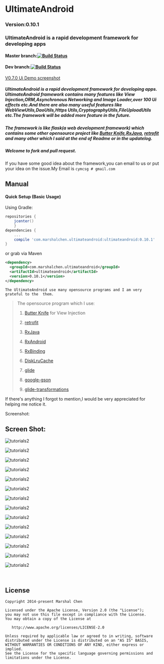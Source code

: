 # UltimateAndroid

### Version:0.10.1

### UltimateAndroid is a rapid development framework for developing apps


#### Master branch:[![Build Status](https://travis-ci.org/cymcsg/UltimateAndroid.svg?branch=master)](https://travis-ci.org/cymcsg/UltimateAndroid)

#### Dev branch:[![Build Status](https://travis-ci.org/cymcsg/UltimateAndroid.svg?branch=dev)](https://travis-ci.org/cymcsg/UltimateAndroid)


[V0.7.0 Ui Demo screenshot](https://github.com/cymcsg/UltimateAndroid/blob/master/demo_of_ui.md)


##### UltimateAndroid is a rapid development framework for developing  apps. UltimateAndroid framework contains many features like View Injection,ORM,Asynchronous Networking and Image Loader,over 100 Ui effects etc.And there are also many useful features like WebViewUtils,DaoUtils,Https Utils,CryptographyUtils,FileUploadUtils etc.The framework will be added more feature in the future.

##### The framework is like flask(a web development framework) which contains some other opensource project like [Butter Knife](https://github.com/JakeWharton/butterknife),[RxJava](https://github.com/ReactiveX/RxJava), [retrofit](https://github.com/square/retrofit) and many other which I said at the end of Readme or in the updatelog.


##### Welcome to fork and pull request.

If you have some good idea about the framework,you can email to us or put your idea on the issue.My Email is ``cymcsg # gmail.com``


## Manual

#### Quick Setup (Basic Usage)
Using Gradle:
```groovy
repositories {
    jcenter()
    }
dependencies {
    ...
    compile 'com.marshalchen.ultimateandroid:ultimateandroid:0.10.1'
}
```

or grab via Maven

```xml
<dependency>
  <groupId>com.marshalchen.ultimateandroid</groupId>
  <artifactId>ultimateandroid</artifactId>
  <version>0.10.1</version>
</dependency>
```



``The UltimateAndroid use many opensource programs and I am very grateful to the  them.``

> The opensource program which I use:
>
> 1. [Butter Knife](https://github.com/JakeWharton/butterknife) for View Injection
>
> 2. [retrofit](https://github.com/square/retrofit)
>
> 3. [RxJava](https://github.com/ReactiveX/RxJava)
>
> 4. [RxAndroid](https://github.com/ReactiveX/RxAndroid)
>
> 5. [RxBinding](https://github.com/JakeWharton/RxBinding)
>
> 6. [DiskLruCache](https://github.com/JakeWharton/DiskLruCache)
>
> 7. [glide](https://github.com/bumptech/glide)
>
> 8. [google-gson](https://github.com/google/gson)
>
> 9. [glide-transformations](https://github.com/wasabeef/glide-transformations)
>



If there's anything I forgot to mention,I would be very appreciated for helping me notice it.



Screenshot:

<h2 ><a name="demo_of_ui">Screen Shot:</h2>  

![tutorials2](https://bytebucket.org/marshalchen/images/raw/0bed76fcdecb604afab39df9ce1a509af4b6f995/ultimaterecyclerview/ultimate_recyclerview6.gif)



![tutorials2](https://bytebucket.org/marshalchen/images/raw/e943b6016246e1f3c2085a24e1a773e0107775b3/ultimateandroid/tutorial2-14.gif)

![tutorials2](https://bytebucket.org/marshalchen/images/raw/e943b6016246e1f3c2085a24e1a773e0107775b3/ultimateandroid/tutorial2-1.gif)

![tutorials2](https://bytebucket.org/marshalchen/images/raw/e943b6016246e1f3c2085a24e1a773e0107775b3/ultimateandroid/tutorial2-2.gif)

![tutorials2](https://bytebucket.org/marshalchen/images/raw/e943b6016246e1f3c2085a24e1a773e0107775b3/ultimateandroid/tutorial2-3.gif)

![tutorials2](https://bytebucket.org/marshalchen/images/raw/e943b6016246e1f3c2085a24e1a773e0107775b3/ultimateandroid/tutorial2-4.gif)

![tutorials2](https://bytebucket.org/marshalchen/images/raw/e943b6016246e1f3c2085a24e1a773e0107775b3/ultimateandroid/tutorial2-5.gif)

![tutorials2](https://bytebucket.org/marshalchen/images/raw/e943b6016246e1f3c2085a24e1a773e0107775b3/ultimateandroid/tutorial2-6.gif)

![tutorials2](https://bytebucket.org/marshalchen/images/raw/e943b6016246e1f3c2085a24e1a773e0107775b3/ultimateandroid/tutorial2-7.gif)

![tutorials2](https://bytebucket.org/marshalchen/images/raw/e943b6016246e1f3c2085a24e1a773e0107775b3/ultimateandroid/tutorial2-8.gif)

![tutorials2](https://bytebucket.org/marshalchen/images/raw/e943b6016246e1f3c2085a24e1a773e0107775b3/ultimateandroid/tutorial2-9.gif)

![tutorials2](https://bytebucket.org/marshalchen/images/raw/e943b6016246e1f3c2085a24e1a773e0107775b3/ultimateandroid/tutorial2-10.gif)

![tutorials2](https://bytebucket.org/marshalchen/images/raw/e943b6016246e1f3c2085a24e1a773e0107775b3/ultimateandroid/tutorial2-11.gif)

![tutorials2](https://bytebucket.org/marshalchen/images/raw/e943b6016246e1f3c2085a24e1a773e0107775b3/ultimateandroid/tutorial2-12.gif)



<br>


## License

``` 
Copyright 2014-present Marshal Chen

Licensed under the Apache License, Version 2.0 (the "License");
you may not use this file except in compliance with the License.
You may obtain a copy of the License at

   http://www.apache.org/licenses/LICENSE-2.0

Unless required by applicable law or agreed to in writing, software
distributed under the License is distributed on an "AS IS" BASIS,
WITHOUT WARRANTIES OR CONDITIONS OF ANY KIND, either express or implied.
See the License for the specific language governing permissions and
limitations under the License.
```








